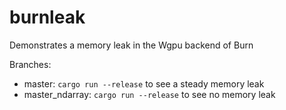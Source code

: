 # burnleak

Demonstrates a memory leak in the Wgpu backend of Burn

Branches:
* master: `cargo run --release` to see a steady memory leak
* master_ndarray: `cargo run --release` to see no memory leak
